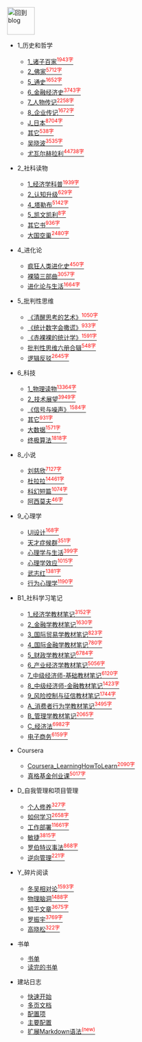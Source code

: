 
<a href="http://www.guofei.site" target='blog'>
<img src="http://www.guofei.site/public/img/me.png"  alt="回到blog" height="64" width="64">
</a>

* 1_历史和哲学
    * [1_诸子百家<sup style = "color:red">1943字<sup>](docs/1_历史和哲学/1_诸子百家.md)
    * [2_佛家<sup style = "color:red">5712字<sup>](docs/1_历史和哲学/2_佛家.md)
    * [5_通史<sup style = "color:red">1652字<sup>](docs/1_历史和哲学/5_通史.md)
    * [6_金融经济史<sup style = "color:red">3743字<sup>](docs/1_历史和哲学/6_金融经济史.md)
    * [7_人物传记<sup style = "color:red">2258字<sup>](docs/1_历史和哲学/7_人物传记.md)
    * [8_企业传记<sup style = "color:red">1672字<sup>](docs/1_历史和哲学/8_企业传记.md)
    * [J_日本<sup style = "color:red">8704字<sup>](docs/1_历史和哲学/J_日本.md)
    * [其它<sup style = "color:red">538字<sup>](docs/1_历史和哲学/其它.md)
    * [吴晓波<sup style = "color:red">3535字<sup>](docs/1_历史和哲学/吴晓波.md)
    * [尤瓦尔赫拉利<sup style = "color:red">44738字<sup>](docs/1_历史和哲学/尤瓦尔赫拉利.md)
* 2_社科读物
    * [1_经济学科普<sup style = "color:red">1939字<sup>](docs/2_社科读物/1_经济学科普.md)
    * [2_认知升级<sup style = "color:red">629字<sup>](docs/2_社科读物/2_认知升级.md)
    * [4_塔勒布<sup style = "color:red">5142字<sup>](docs/2_社科读物/4_塔勒布.md)
    * [5_凯文凯利<sup style = "color:red">8字<sup>](docs/2_社科读物/5_凯文凯利.md)
    * [其它书<sup style = "color:red">936字<sup>](docs/2_社科读物/其它书.md)
    * [大国空巢<sup style = "color:red">2480字<sup>](docs/2_社科读物/大国空巢.md)
* 4_进化论
    * [疯狂人类进化史<sup style = "color:red">450字<sup>](docs/4_进化论/疯狂人类进化史.md)
    * [裸猿三部曲<sup style = "color:red">3057字<sup>](docs/4_进化论/裸猿三部曲.md)
    * [进化论与生活<sup style = "color:red">1664字<sup>](docs/4_进化论/进化论与生活.md)
* 5_批判性思维
    * [《清醒思考的艺术》<sup style = "color:red">1050字<sup>](docs/5_批判性思维/《清醒思考的艺术》.md)
    * [《统计数字会撒谎》<sup style = "color:red">933字<sup>](docs/5_批判性思维/《统计数字会撒谎》.md)
    * [《赤裸裸的统计学》<sup style = "color:red">1591字<sup>](docs/5_批判性思维/《赤裸裸的统计学》.md)
    * [批判性思维六册合辑<sup style = "color:red">548字<sup>](docs/5_批判性思维/批判性思维六册合辑.md)
    * [逻辑反驳<sup style = "color:red">2645字<sup>](docs/5_批判性思维/逻辑反驳.md)
* 6_科技
    * [1_物理读物<sup style = "color:red">13364字<sup>](docs/6_科技/1_物理读物.md)
    * [2_技术展望<sup style = "color:red">3949字<sup>](docs/6_科技/2_技术展望.md)
    * [《信号与噪声》<sup style = "color:red">1584字<sup>](docs/6_科技/《信号与噪声》.md)
    * [其它<sup style = "color:red">931字<sup>](docs/6_科技/其它.md)
    * [大数据<sup style = "color:red">1571字<sup>](docs/6_科技/大数据.md)
    * [终极算法<sup style = "color:red">1818字<sup>](docs/6_科技/终极算法.md)
* 8_小说
    * [刘慈欣<sup style = "color:red">7127字<sup>](docs/8_小说/刘慈欣.md)
    * [杜拉拉<sup style = "color:red">14461字<sup>](docs/8_小说/杜拉拉.md)
    * [科幻短篇<sup style = "color:red">1074字<sup>](docs/8_小说/科幻短篇.md)
    * [阿西莫夫<sup style = "color:red">46字<sup>](docs/8_小说/阿西莫夫.md)
* 9_心理学
    * [UI设计<sup style = "color:red">168字<sup>](docs/9_心理学/UI设计.md)
    * [天才症候群<sup style = "color:red">351字<sup>](docs/9_心理学/天才症候群.md)
    * [心理学与生活<sup style = "color:red">399字<sup>](docs/9_心理学/心理学与生活.md)
    * [心理学效应<sup style = "color:red">1015字<sup>](docs/9_心理学/心理学效应.md)
    * [武志红<sup style = "color:red">1381字<sup>](docs/9_心理学/武志红.md)
    * [行为心理学<sup style = "color:red">1190字<sup>](docs/9_心理学/行为心理学.md)
* B1_社科学习笔记
    * [1_经济学教材笔记<sup style = "color:red">3152字<sup>](docs/B1_社科学习笔记/1_经济学教材笔记.md)
    * [2_金融学教材笔记<sup style = "color:red">1630字<sup>](docs/B1_社科学习笔记/2_金融学教材笔记.md)
    * [3_国际贸易学教材笔记<sup style = "color:red">823字<sup>](docs/B1_社科学习笔记/3_国际贸易学教材笔记.md)
    * [4_国际金融学教材笔记<sup style = "color:red">780字<sup>](docs/B1_社科学习笔记/4_国际金融学教材笔记.md)
    * [5_财政学教材笔记<sup style = "color:red">6784字<sup>](docs/B1_社科学习笔记/5_财政学教材笔记.md)
    * [6_产业经济学教材笔记<sup style = "color:red">5056字<sup>](docs/B1_社科学习笔记/6_产业经济学教材笔记.md)
    * [7_中级经济师-基础教材笔记<sup style = "color:red">6120字<sup>](docs/B1_社科学习笔记/7_中级经济师-基础教材笔记.md)
    * [8_中级经济师-金融教材笔记<sup style = "color:red">1423字<sup>](docs/B1_社科学习笔记/8_中级经济师-金融教材笔记.md)
    * [9_风险控制与征信教材笔记<sup style = "color:red">1744字<sup>](docs/B1_社科学习笔记/9_风险控制与征信教材笔记.md)
    * [A_消费者行为学教材笔记<sup style = "color:red">3495字<sup>](docs/B1_社科学习笔记/A_消费者行为学教材笔记.md)
    * [B_管理学教材笔记<sup style = "color:red">2065字<sup>](docs/B1_社科学习笔记/B_管理学教材笔记.md)
    * [C_经济法<sup style = "color:red">6982字<sup>](docs/B1_社科学习笔记/C_经济法.md)
    * [电子商务<sup style = "color:red">6159字<sup>](docs/B1_社科学习笔记/电子商务.md)
* Coursera
    * [Coursera_LearningHowToLearn<sup style = "color:red">2090字<sup>](docs/Coursera/Coursera_LearningHowToLearn.md)
    * [真格基金创业课<sup style = "color:red">5017字<sup>](docs/Coursera/真格基金创业课.md)
* D_自我管理和项目管理
    * [个人修养<sup style = "color:red">327字<sup>](docs/D_自我管理和项目管理/个人修养.md)
    * [如何学习<sup style = "color:red">2658字<sup>](docs/D_自我管理和项目管理/如何学习.md)
    * [工作部署<sup style = "color:red">11661字<sup>](docs/D_自我管理和项目管理/工作部署.md)
    * [敏捷<sup style = "color:red">3815字<sup>](docs/D_自我管理和项目管理/敏捷.md)
    * [罗伯特议事法<sup style = "color:red">868字<sup>](docs/D_自我管理和项目管理/罗伯特议事法.md)
    * [逆向管理<sup style = "color:red">221字<sup>](docs/D_自我管理和项目管理/逆向管理.md)
* Y_碎片阅读
    * [冬吴相对论<sup style = "color:red">1593字<sup>](docs/Y_碎片阅读/冬吴相对论.md)
    * [物理脑洞<sup style = "color:red">1488字<sup>](docs/Y_碎片阅读/物理脑洞.md)
    * [知乎文章<sup style = "color:red">3675字<sup>](docs/Y_碎片阅读/知乎文章.md)
    * [罗振宇<sup style = "color:red">3769字<sup>](docs/Y_碎片阅读/罗振宇.md)
    * [高晓松<sup style = "color:red">322字<sup>](docs/Y_碎片阅读/高晓松.md)


* 书单
    * [书单](书单/书单.md)
    * [读完的书单](书单/读完的书单.md)
* 建站日志
    * [快速开始](建站日志/quickstart.md)
    * [多页文档](建站日志/more-pages.md)
    * [配置项](建站日志/configuration.md)
    * [主要配置](建站日志/themes.md)
    * [扩展Markdown语法<sup style="color:red">(new)<sup>](建站日志/markdown.md)
